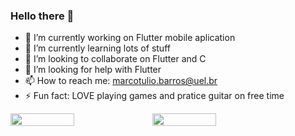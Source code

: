 ### Hello there 👋

- 🔭 I’m currently working on Flutter mobile aplication
- 🌱 I’m currently learning lots of stuff
- 👯 I’m looking to collaborate on Flutter and C
- 🤔 I’m looking for help with Flutter
- 📫 How to reach me: marcotulio.barros@uel.br
- ⚡ Fun fact: LOVE playing games and pratice guitar on free time

<div style="display: flex; flex-direction: row; align=center">
 <img class="img" style="height: 65%; width: 45%;" src="https://github-readme-stats.vercel.app/api?username=marcotuiio&theme=midnight-purple&show_icons=true" />
 
 <img class="img" style="height: auto; width: 45%;" src="https://github-readme-stats.vercel.app/api/top-langs/?username=marcotuiio&theme=midnight-purple&layout=compact" />
</div>

